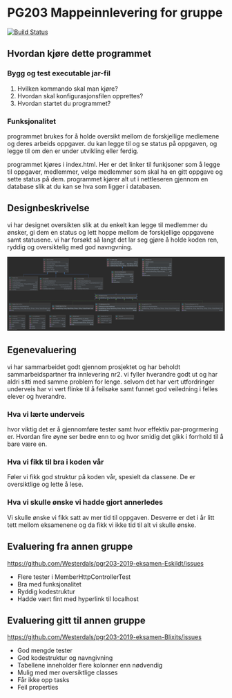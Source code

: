 # PG203 Mappeinnlevering for gruppe <wiseflow gruppenummer>

[![Build Status](https://travis-ci.com/Westerdals/pgr203-2019-eksamen-Eskildt.svg?token=kJFcNHhzWvBZwFqYC9qq&branch=master)](https://travis-ci.com/Westerdals/pgr203-2019-eksamen-Eskildt)

## Hvordan kjøre dette programmet

### Bygg og test executable jar-fil

1. Hvilken kommando skal man kjøre?
2. Hvordan skal konfigurasjonsfilen opprettes?
3. Hvordan startet du programmet?

### Funksjonalitet

programmet brukes for å holde oversikt mellom de forskjellige medlemene og deres arbeids oppgaver. 
du kan legge til og se status på oppgaven, og legge til om den er under utvikling eller ferdig.

programmet kjøres i index.html. Her er det linker til funkjsoner som å legge til oppgaver, medlemmer, velge medlemmer som
skal ha en gitt oppgave og sette status på dem.
programmet kjører alt ut i nettleseren gjennom en database slik at du kan se hva som ligger i databasen. 


## Designbeskrivelse

vi har designet oversikten slik at du enkelt kan legge til medlemmer du ønsker, gi dem en status 
og lett hoppe mellom de forskjellige oppgavene samt statusene. 
vi har forsøkt så langt det lar seg gjøre å holde koden ren, ryddig og oversiktelig med god navngvning.

![Design](./doc/UMLdiagram.png)

## Egenevaluering
vi har sammarbeidet godt gjennom prosjektet og har beholdt sammarbeidspartner fra innlevering nr2.
vi fyller hverandre godt ut og har aldri sitti med samme problem for lenge. 
selvom det har vert utfordringer underveis har vi vert flinke til å feilsøke samt funnet god veiledning 
i felles elever og hverandre.


### Hva vi lærte underveis
hvor viktig det er å gjennomføre tester samt hvor effektiv par-progrmering er. 
Hvordan fire øyne ser bedre enn to og hvor smidig det gikk i forrhold til å bare være en. 

### Hva vi fikk til bra i koden vår
Føler vi fikk god struktur på koden vår, spesielt da classene. De er oversiktlige og lette å lese.

### Hva vi skulle ønske vi hadde gjort annerledes
Vi skulle ønske vi fikk satt av mer tid til oppgaven. Desverre er det i år litt tett mellom eksamenene og da fikk vi ikke tid til alt vi skulle ønske.

## Evaluering fra annen gruppe
https://github.com/Westerdals/pgr203-2019-eksamen-Eskildt/issues

* Flere tester i MemberHttpControllerTest
* Bra med funksjonalitet
* Ryddig kodestruktur
* Hadde vært fint med hyperlink til localhost

## Evaluering gitt til annen gruppe
https://github.com/Westerdals/pgr203-2019-eksamen-Blixits/issues

* God mengde tester
* God kodestruktur og navngivning
* Tabellene inneholder flere kolonner enn nødvendig
* Mulig med mer oversiktlige classes
* Får ikke opp tasks
* Feil properties
